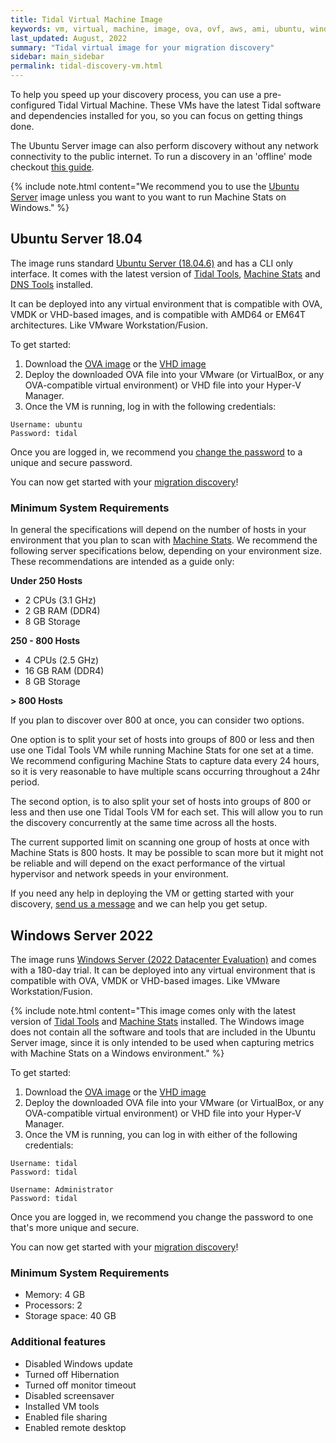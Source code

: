 ```yaml
---
title: Tidal Virtual Machine Image
keywords: vm, virtual, machine, image, ova, ovf, aws, ami, ubuntu, windows, server, vmware, virtualbox
last_updated: August, 2022
summary: "Tidal virtual image for your migration discovery"
sidebar: main_sidebar
permalink: tidal-discovery-vm.html
---
```


To help you speed up your discovery process, you can use a pre-configured Tidal Virtual Machine. These VMs have the latest Tidal software and dependencies installed for you, so you can focus on getting things done.

The Ubuntu Server image can also perform discovery without any network connectivity to the public internet. To run a discovery in an 'offline' mode checkout [this guide](https://guides.tidal.cloud/tidal-offline.html).

{% include note.html content="We recommend you to use the [Ubuntu Server](#ubuntu-server-1804) image unless you want to you want to run Machine Stats on Windows." %}

## Ubuntu Server 18.04

The image runs standard [Ubuntu Server (18.04.6)](https://cdimage.ubuntu.com/ubuntu/releases/18.04.6/release/) and has a CLI only interface. It comes with the latest version of [Tidal Tools](https://tidalcloud.com/tidal-tools/), [Machine Stats](https://pypi.org/project/machine-stats/) and [DNS Tools](https://dnstools.ninja/) installed.

It can be deployed into any virtual environment that is compatible with OVA, VMDK or VHD-based images, and is compatible with AMD64 or EM64T architectures. Like VMware Workstation/Fusion.

To get started:

1. Download the [OVA image](https://d2ny8m13pxxvfx.cloudfront.net/tidal-ubuntu-18-04-server-amd64.ova) or the [VHD image](https://d2ny8m13pxxvfx.cloudfront.net/tidal-ubuntu-server-18-04-amd64-hyperv-disk.vhd)
2. Deploy the downloaded OVA file into your VMware (or VirtualBox, or any OVA-compatible virtual environment) or VHD file into your Hyper-V Manager.
3. Once the VM is running, log in with the following credentials:

```text
Username: ubuntu
Password: tidal
```

Once you are logged in, we recommend you [change the password](https://www.tomshardware.com/how-to/change-passwords-in-linux) to a unique and secure password.

You can now get started with your [migration discovery](/index.html)!

### Minimum System Requirements

In general the specifications will depend on the number of hosts in your environment that you plan to scan with [Machine Stats](/machine_stats.html). We recommend the following server specifications below, depending on your environment size. These recommendations are intended as a guide only:

__Under 250 Hosts__

- 2 CPUs (3.1 GHz)
- 2 GB RAM (DDR4)
- 8 GB Storage

__250 - 800 Hosts__

- 4 CPUs (2.5 GHz)
- 16 GB RAM (DDR4)
- 8 GB Storage

__> 800 Hosts__

If you plan to discover over 800 at once, you can consider two options.

One option is to split your set of hosts into groups of 800 or less and then use one Tidal Tools VM while running Machine Stats for one set at a time. We recommend configuring Machine Stats to capture data every 24 hours, so it is very reasonable to have multiple scans occurring throughout a 24hr period.

The second option, is to also split your set of hosts into groups of 800 or less and then use one Tidal Tools VM for each set. This will allow you to run the discovery concurrently at the same time across all the hosts.

The current supported limit on scanning one group of hosts at once with Machine Stats is 800 hosts. It may be possible to scan more but it might not be reliable and will depend on the exact performance of the virtual hypervisor and network speeds in your environment.

If you need any help in deploying the VM or getting started with your discovery, [send us a message](mailto:support@tidalcloud.com) and we can help you get setup.

## Windows Server 2022

The image runs [Windows Server (2022 Datacenter Evaluation)](https://www.microsoft.com/en-us/evalcenter/evaluate-windows-server-2022) and comes with a 180-day trial. It can be deployed into any virtual environment that is compatible with OVA, VMDK or VHD-based images. Like VMware Workstation/Fusion.

{% include note.html content="This image comes only with the latest version of
[Tidal Tools](https://tidalcloud.com/tidal-tools/) and [Machine Stats](https://pypi.org/project/machine-stats/)
installed. The Windows image does not contain all the software and tools that are included in the Ubuntu Server image,
since it is only intended to be used when capturing metrics with Machine Stats on a Windows environment." %}

To get started:

1. Download the [OVA image](https://d2ny8m13pxxvfx.cloudfront.net/tidal-windows-server-2022.ova) or the [VHD image](https://d2ny8m13pxxvfx.cloudfront.net/tidal-windows-server-2022-hyperv-disk.vhd)
2. Deploy the downloaded OVA file into your VMware (or VirtualBox, or any OVA-compatible virtual environment) or VHD file into your Hyper-V Manager.
3. Once the VM is running, you can log in with either of the following credentials:

```text
Username: tidal
Password: tidal
```

```text
Username: Administrator
Password: tidal
```

Once you are logged in, we recommend you change the password to one that's more unique and secure.

You can now get started with your [migration discovery](/index.html)!

### Minimum System Requirements

- Memory: 4 GB
- Processors: 2
- Storage space: 40 GB

### Additional features

- Disabled Windows update
- Turned off Hibernation
- Turned off monitor timeout
- Disabled screensaver
- Installed VM tools
- Enabled file sharing
- Enabled remote desktop
